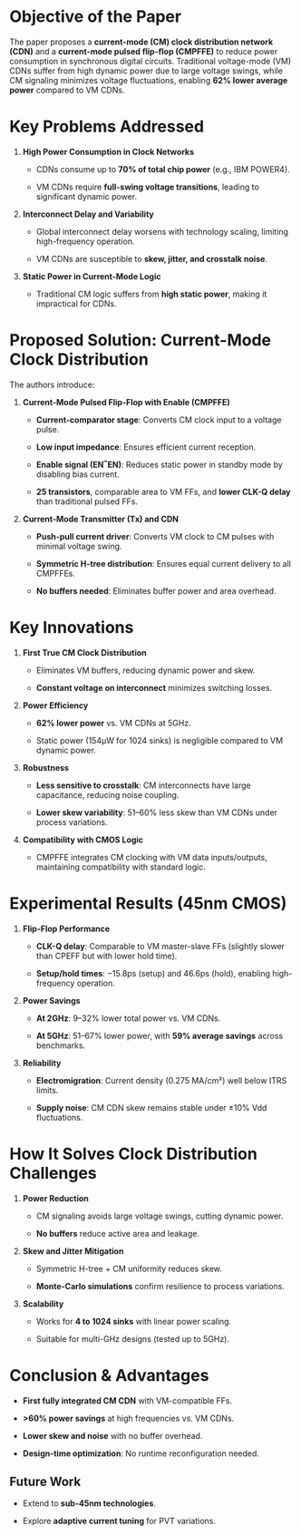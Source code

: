 
# Objective of the Paper

The paper proposes a **current-mode (CM) clock distribution network (CDN)** and a **current-mode pulsed flip-flop (CMPFFE)** to reduce power consumption in synchronous digital circuits. Traditional voltage-mode (VM) CDNs suffer from high dynamic power due to large voltage swings, while CM signaling minimizes voltage fluctuations, enabling **62% lower average power** compared to VM CDNs.

# Key Problems Addressed

1. **High Power Consumption in Clock Networks**
    
    - CDNs consume up to **70% of total chip power** (e.g., IBM POWER4).
        
    - VM CDNs require **full-swing voltage transitions**, leading to significant dynamic power.
        
2. **Interconnect Delay and Variability**
    
    - Global interconnect delay worsens with technology scaling, limiting high-frequency operation.
        
    - VM CDNs are susceptible to **skew, jitter, and crosstalk noise**.
        
3. **Static Power in Current-Mode Logic**
    
    - Traditional CM logic suffers from **high static power**, making it impractical for CDNs.

# Proposed Solution: Current-Mode Clock Distribution

The authors introduce:

1. **Current-Mode Pulsed Flip-Flop with Enable (CMPFFE)**
    
    - **Current-comparator stage**: Converts CM clock input to a voltage pulse.
        
    - **Low input impedance**: Ensures efficient current reception.
        
    - **Enable signal (EN‾EN)**: Reduces static power in standby mode by disabling bias current.
        
    - **25 transistors**, comparable area to VM FFs, and **lower CLK-Q delay** than traditional pulsed FFs.
        
2. **Current-Mode Transmitter (Tx) and CDN**
    
    - **Push-pull current driver**: Converts VM clock to CM pulses with minimal voltage swing.
        
    - **Symmetric H-tree distribution**: Ensures equal current delivery to all CMPFFEs.
        
    - **No buffers needed**: Eliminates buffer power and area overhead.
        

# Key Innovations

1. **First True CM Clock Distribution**
    
    - Eliminates VM buffers, reducing dynamic power and skew.
        
    - **Constant voltage on interconnect** minimizes switching losses.
        
2. **Power Efficiency**
    
    - **62% lower power** vs. VM CDNs at 5GHz.
        
    - Static power (154µW for 1024 sinks) is negligible compared to VM dynamic power.
        
3. **Robustness**
    
    - **Less sensitive to crosstalk**: CM interconnects have large capacitance, reducing noise coupling.
        
    - **Lower skew variability**: 51–60% less skew than VM CDNs under process variations.
        
4. **Compatibility with CMOS Logic**
    
    - CMPFFE integrates CM clocking with VM data inputs/outputs, maintaining compatibility with standard logic.

# Experimental Results (45nm CMOS)

1. **Flip-Flop Performance**
    
    - **CLK-Q delay**: Comparable to VM master-slave FFs (slightly slower than CPEFF but with lower hold time).
        
    - **Setup/hold times**: −15.8ps (setup) and 46.6ps (hold), enabling high-frequency operation.
        
2. **Power Savings**
    
    - **At 2GHz**: 9–32% lower total power vs. VM CDNs.
        
    - **At 5GHz**: 51–67% lower power, with **59% average savings** across benchmarks.
        
3. **Reliability**
    
    - **Electromigration**: Current density (0.275 MA/cm²) well below ITRS limits.
        
    - **Supply noise**: CM CDN skew remains stable under ±10% Vdd fluctuations.

# How It Solves Clock Distribution Challenges

1. **Power Reduction**
    
    - CM signaling avoids large voltage swings, cutting dynamic power.
        
    - **No buffers** reduce active area and leakage.
        
2. **Skew and Jitter Mitigation**
    
    - Symmetric H-tree + CM uniformity reduces skew.
        
    - **Monte-Carlo simulations** confirm resilience to process variations.
        
3. **Scalability**
    
    - Works for **4 to 1024 sinks** with linear power scaling.
        
    - Suitable for multi-GHz designs (tested up to 5GHz).

# Conclusion & Advantages

- **First fully integrated CM CDN** with VM-compatible FFs.
    
- **>60% power savings** at high frequencies vs. VM CDNs.
    
- **Lower skew and noise** with no buffer overhead.
    
- **Design-time optimization**: No runtime reconfiguration needed.
    

## Future Work

- Extend to **sub-45nm technologies**.
    
- Explore **adaptive current tuning** for PVT variations.
